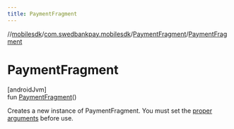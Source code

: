 ```yaml
---
title: PaymentFragment
---
```

//[mobilesdk](../../../index.html)/[com.swedbankpay.mobilesdk](../index.html)/[PaymentFragment](index.html)/[PaymentFragment](-payment-fragment.html)



# PaymentFragment



[androidJvm]\
fun [PaymentFragment](-payment-fragment.html)()



Creates a new instance of PaymentFragment. You must set the [proper arguments](-arguments-builder/index.html) before use.




